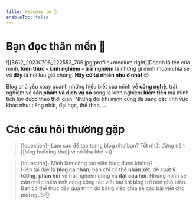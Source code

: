 ```yaml
---
title: Welcome to 🏡
enableToc: false
---
```

# Bạn đọc thân mến 🤗

![[B612_20230706_222553_706.jpg|profile+medium right]]Doanh là tên của mình, **kiến thức - kinh nghiệm - trải nghiệm**  là những gì mình muốn chia sẻ và **đây** là nơi lưu giữ chúng. **Hãy cứ tự nhiên như ở nhà!** 😉

Blog chủ yếu xoay quanh những hiểu biết của mình về **công nghệ**, trải nghiệm về **sản phẩm và dịch vụ số** song là kinh nghiệm **kiếm tiền** mà mình tích lũy được theo thời gian. Nhưng đôi khi mình cũng đá sang các lĩnh vực khác như: tiếng nhật, đại học, thể thao, ...

# Các câu hỏi thường gặp

> [!question]- Làm sao để tạo trang blog như bạn?
> Tốt nhất đừng nên [[blog building|thử]] vì nó khá khó =))

> [!question]- Mình làm cộng tác viên blog được không?  
> Hiện tại đây là **blog cá nhân,** bạn chỉ có thể **nhận xét**, đề xuất **ý tưởng**, **phản hồi** về trải nghiệm dùng và **đặt câu hỏi**. Nhưng mình sẽ cân nhắc thêm tính năng cộng tác viết bài khi blog trở nên phổ biến. Bạn có thể thúc đẩy quả trình đó bằng việc chia sẻ các bài viết cho mọi người👌


